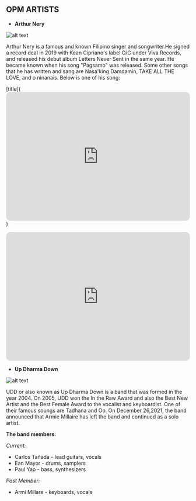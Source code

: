 OPM ARTISTS 
---

- **Arthur Nery**

![alt text](https://i.pinimg.com/564x/f0/d5/d4/f0d5d4f7181d6fd4e7c1cc34e76bff54.jpg)      

Arthur Nery is a famous and known Filipino singer and songwriter.He signed a record deal in 2019 with Kean Cipriano's label O/C under Viva Records, and released his debut album Letters Never Sent in the same year. He became known when his song "Pagsamo" was released. Some other songs that he has written and sang are Nasa'king Damdamin, TAKE ALL THE LOVE, and o ninanais. Below is one of his song:

[title](<iframe style="border-radius:12px" src="https://open.spotify.com/embed/track/0wu1deoRFwktnfD6dTt9KE?utm_source=generator" width="100%" height="352" frameBorder="0" allowfullscreen="" allow="autoplay; clipboard-write; encrypted-media; fullscreen; picture-in-picture" loading="lazy"></iframe>)
<iframe style="border-radius:12px" src="https://open.spotify.com/embed/track/0wu1deoRFwktnfD6dTt9KE?utm_source=generator" width="100%" height="352" frameBorder="0" allowfullscreen="" allow="autoplay; clipboard-write; encrypted-media; fullscreen; picture-in-picture" loading="lazy"></iframe>

- **Up Dharma Down**
  
![alt text](https://i.pinimg.com/564x/a9/7e/87/a97e87a601de8264e5f5f5ec5583ec3b.jpg)

UDD or also known as Up Dharma Down is a band that was formed in the year 2004. On 2005, UDD won the In the Raw Award and also the Best New Artist and the Best Female Award to the vocalist and keyboardist. One of their famous soungs are Tadhana and Oo. On December 26,2021, the band announced that Armie Millaire has left the band and continued as a solo artist. 

**The band members:**

*Current:*

- Carlos Tañada - lead guitars, vocals 
- Ean Mayor - drums, samplers 
- Paul Yap - bass, synthesizers

*Past Member:*

  - Armi Millare - keyboards, vocals 
